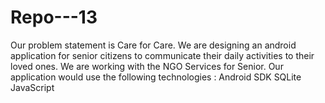 # Repo---13

Our problem statement is Care for Care. We are designing an android application for senior citizens to communicate their daily activities to their loved ones. We are working with the NGO Services for Senior. Our application would use the following technologies :
Android SDK
SQLite
JavaScript
